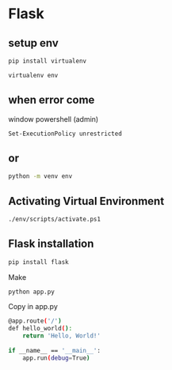 
# Flask

## setup env

```bash
pip install virtualenv
```

```bash
virtualenv env
```
## when error come 
window powershell (admin)

```bash
Set-ExecutionPolicy unrestricted
```
## or
```bash
python -m venv env

```
## Activating Virtual Environment
```bash
./env/scripts/activate.ps1
```
## Flask installation
```bash
pip install flask
```
Make
```bash
python app.py
```
Copy in app.py
```bash
@app.route('/')
def hello_world():
    return 'Hello, World!'
    
if __name__ == '__main__':
    app.run(debug=True)

```